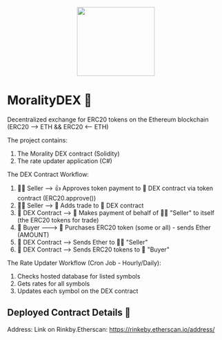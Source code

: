<p align="center">
  <img width="180" height="160" src="https://i.postimg.cc/J0mKhXCD/mo.png">
</p>

# MoralityDEX :currency_exchange:
Decentralized exchange for ERC20 tokens on the Ethereum blockchain (ERC20 --> ETH && ERC20 <-- ETH)

The project contains:

1. The Morality DEX contract (Solidity)
2. The rate updater application (C#)

 The DEX Contract Workflow:

1. :man_with_turban: Seller --> :+1: Approves token payment to :currency_exchange: DEX contract via token contract (ERC20.approve())
2. :man_with_turban: Seller --> :ticket: Adds trade to :currency_exchange: DEX contract 
3. :currency_exchange: DEX Contract --> :money_with_wings: Makes payment of behalf of :man_with_turban: "Seller" to itself (the ERC20 tokens for trade)
4. :girl: Buyer ---> :money_with_wings: Purchases ERC20 token (some or all) - sends Ether (AMOUNT)
5. :currency_exchange: DEX Contract --> Sends Ether to :man_with_turban: "Seller"
6. :currency_exchange: DEX Contract --> Sends ERC20 tokens to :girl: "Buyer"

The Rate Updater Workflow (Cron Job - Hourly/Daily):

1. Checks hosted database for listed symbols 
2. Gets rates for all symbols
3. Updates each symbol on the DEX contract

## Deployed Contract Details :bookmark_tabs:

Address: 
Link on Rinkby.Etherscan: https://rinkeby.etherscan.io/address/
